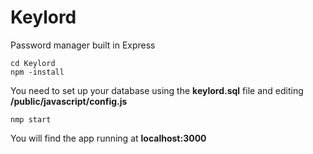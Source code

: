 # Keylord
Password manager built in Express
```
cd Keylord
npm -install
```
You need to set up your database using the **keylord.sql** file and editing **/public/javascript/config.js**
```
nmp start
```
You will find the app running at **localhost:3000**
